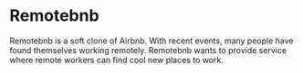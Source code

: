 # Remotebnb

Remotebnb is a soft clone of Airbnb. With recent events, many people have found themselves working remotely. Remotebnb wants to provide service where remote workers can find cool new places to work. 
